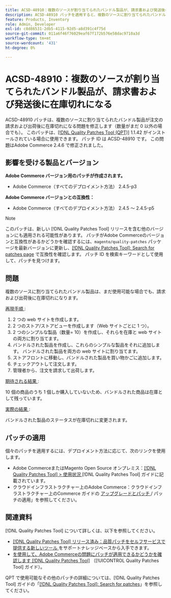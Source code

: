 ```yaml
---
title: ACSD-48910：複数のソースが割り当てられたバンドル製品が、請求書および発送後に在庫切れになる
description: ACSD-48910 パッチを適用すると、複数のソースに割り当てられたバンドル製品が、注文の請求および出荷後に（まだ数量がゼロ以外の場合でも）在庫切れになるAdobe Commerceの問題を修正できます。
feature: Products, Inventory
role: Admin, Developer
exl-id: c8d86531-2db5-4115-92d5-a8d391c4f75d
source-git-commit: 011a6f46f76029eaf67f172b576e58dac9710a3d
workflow-type: tm+mt
source-wordcount: '431'
ht-degree: 0%

---
```


# ACSD-48910：複数のソースが割り当てられたバンドル製品が、請求書および発送後に在庫切れになる

ACSD-48910 パッチは、複数のソースに割り当てられたバンドル製品が注文の請求および出荷後に在庫切れになる問題を修正します（数量がまだ 0 以外の場合でも）。 このパッチは、[[!DNL Quality Patches Tool (QPT)]](https://experienceleague.adobe.com/en/docs/commerce-operations/tools/quality-patches-tool/quality-patches-tool-to-self-serve-quality-patches) 1.1.42 がインストールされている場合に使用できます。 パッチ ID は ACSD-48910 です。 この問題はAdobe Commerce 2.4.6 で修正されました。

## 影響を受ける製品とバージョン

**Adobe Commerce バージョン用のパッチが作成されます。**

* Adobe Commerce（すべてのデプロイメント方法） 2.4.5-p3

**Adobe Commerce バージョンとの互換性：**

* Adobe Commerce（すべてのデプロイメント方法） 2.4.5 ～ 2.4.5-p5

>[!NOTE]
>
>このパッチは、新しい [!DNL Quality Patches Tool] リリースを含む他のバージョンにも適用される可能性があります。 パッチがAdobe Commerceのバージョンと互換性があるかどうかを確認するには、`magento/quality-patches` パッケージを最新バージョンに更新し、[[!DNL Quality Patches Tool]: Search for patches page](https://experienceleague.adobe.com/tools/commerce-quality-patches/index.html) で互換性を確認します。 パッチ ID を検索キーワードとして使用して、パッチを見つけます。

## 問題

複数のソースに割り当てられたバンドル製品は、まだ使用可能な場合でも、請求および出荷後に在庫切れになります。

<u> 再現手順 </u>:

1. 2 つの web サイトを作成します。
1. 2 つのストア/ストアビューを作成します（Web サイトごとに 1 つ）。
1. 2 つのシンプルな製品（数量= 10）を作成し、それらを在庫と web サイトの両方に割り当てます。
1. バンドルされた製品を作成し、これらのシンプルな製品をそれに追加します。 バンドルされた製品を両方の web サイトに割り当てます。
1. ストアフロントに移動し、バンドルされた製品を買い物かごに追加します。
1. チェックアウトして注文します。
1. 管理者から、注文を請求して出荷します。

<u> 期待される結果 </u>:

10 個の商品のうち 1 個しか購入していないため、バンドルされた商品は在庫として残っています。

<u> 実際の結果 </u>:

バンドルされた製品のステータスが在庫切れに変更されます。

## パッチの適用

個々のパッチを適用するには、デプロイメント方法に応じて、次のリンクを使用します。

* Adobe CommerceまたはMagento Open Source オンプレミス：[[!DNL Quality Patches Tool] > 使用状況 ](/help/tools/quality-patches-tool/usage.md)[!DNL Quality Patches Tool] ガイドに記載されています。
* クラウドインフラストラクチャー上のAdobe Commerce：クラウドインフラストラクチャー上のCommerce ガイドの [ アップグレードとパッチ ](https://experienceleague.adobe.com/docs/commerce-cloud-service/user-guide/develop/upgrade/apply-patches.html)/ パッチの適用」を参照してください。

## 関連資料

[!DNL Quality Patches Tool] について詳しくは、以下を参照してください。

* [[!DNL Quality Patches Tool]  リリース済み：品質パッチをセルフサービスで提供する新しいツール ](https://experienceleague.adobe.com/en/docs/commerce-operations/tools/quality-patches-tool/quality-patches-tool-to-self-serve-quality-patches) をサポートナレッジベースから入手できます。
* [ を使用して、Adobe Commerceの問題にパッチが適用できるかどうかを確認します  [!DNL Quality Patches Tool]](/help/tools/quality-patches-tool/patches-available-in-qpt/check-patch-for-magento-issue-with-magento-quality-patches.md) （[!UICONTROL Quality Patches Tool] ガイド）。


QPT で使用可能なその他のパッチの詳細については、[!DNL Quality Patches Tool] ガイドの「[[!DNL Quality Patches Tool]: Search for patches](https://experienceleague.adobe.com/tools/commerce-quality-patches/index.html)」を参照してください。
